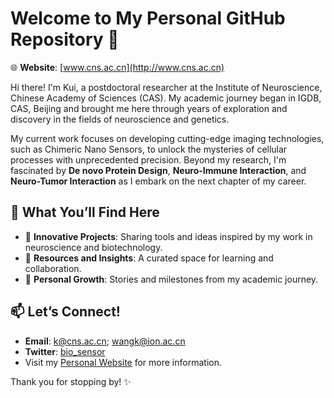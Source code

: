 # Welcome to My Personal GitHub Repository 🌟

🌐 **Website**: [www.cns.ac.cn](http://www.cns.ac.cn)

Hi there! I'm Kui, a postdoctoral researcher at the Institute of Neuroscience, Chinese Academy of Sciences (CAS). My academic journey began in IGDB, CAS, Beijing and brought me here through years of exploration and discovery in the fields of neuroscience and genetics.

My current work focuses on developing cutting-edge imaging technologies, such as Chimeric Nano Sensors, to unlock the mysteries of cellular processes with unprecedented precision. Beyond my research, I'm fascinated by **De novo Protein Design**, **Neuro-Immune Interaction**, and **Neuro-Tumor Interaction** as I embark on the next chapter of my career.

## 🚀 What You’ll Find Here

- 🧪 **Innovative Projects**: Sharing tools and ideas inspired by my work in neuroscience and biotechnology.
- 📘 **Resources and Insights**: A curated space for learning and collaboration.
- 🌱 **Personal Growth**: Stories and milestones from my academic journey.

## 📫 Let’s Connect!

- **Email**: k@cns.ac.cn;     wangk@ion.ac.cn
- **Twitter**: [bio_sensor](https://twitter.com/bio_sensor)
- Visit my [Personal Website](http://www.cns.ac.cn) for more information.

Thank you for stopping by! ✨
